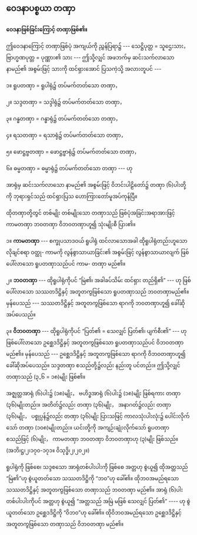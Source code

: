 ## ဝေဒနာပစ္စယာ တဏှာ

**ဝေဒနာဖြစ်ခြင်းကြောင့် တဏှာဖြစ်၏။**

ဤဝေဒနာကြောင့် တဏှာဖြစ်ပုံ အကျယ်ကို ညွှန်ပြရာ၌ --- သေဋ္ဌိပုတ္တ = သူဌေးသား， ဗြာဟ္မဏပုတ္တ =
ပုဏ္ဏား၏ သား --- ဤသို့လျှင် အဖဘက်မှ ဆင်းသက်လာသော နာမည်၏ အစွမ်းဖြင့် သားကို ထင်ရှားအောင်
ပြသကဲ့သို့ အလားတူပင် ---

၁။ ရူပတဏှာ = ရူပါရုံ၌ တပ်မက်တတ်သော တဏှာ，

၂။ သဒ္ဒတဏှာ = သဒ္ဒါရုံ၌ တပ်မက်တတ်သော တဏှာ，

၃။ ဂန္ဓတဏှာ = ဂန္ဓာရုံ၌ တပ်မက်တတ်သော တဏှာ，

၄။ ရသတဏှာ = ရသာရုံ၌ တပ်မက်တတ်သော တဏှာ，

၅။ ဖောဋ္ဌဗ္ဗတဏှာ = ဖောဋ္ဌဗ္ဗာရုံ၌ တပ်မက်တတ်သော တဏှာ，

၆။ ဓမ္မတဏှာ = ဓမ္မာရုံ၌ တပ်မက်တတ်သော တဏှာ --- ဟု

အာရုံမှ ဆင်းသက်လာသော နာမည်၏ အစွမ်းဖြင့် ဝိဘင်းပါဠိတော်၌ တဏှာ (၆)ပါးတို့ကို ဘုရားရှင်သည်
ထင်ရှားပြသ ဟောကြားတော်မူအပ်ကုန်ပြီ။

ထိုတဏှာတို့တွင် တစ်မျိုး တစ်မျိုးသော တဏှာသည် ဖြစ်ပုံအခြင်းအရာအားဖြင့် ကာမတဏှာ ဘ၀တဏှာ
ဝိဘ၀တဏှာဟူ၍ သုံးမျိုးစီ ပြား၏။

၁။ **ကာမတဏှာ** --- စက္ခုပသာဒဝယ် ရူပါရုံ ထင်လာသောအခါ ထိုရူပါရုံတည်းဟူသော လိုချင်စရာ ဝတ္ထု-
ကာမကို လွန်စွာသာယာခြင်း၏ အစွမ်းဖြင့် လွန်စွာသာယာလျက် ဖြစ်ပေါ်လာသော ရူပတဏှာသည်ပင် ကာမ-
တဏှာ မည်၏။

၂။ **ဘ၀တဏှာ** --- ထိုရူပါရုံကိုပင် “မြဲ၏၊ အခါခပ်သိမ်း ထင်ရှား တည်ရှိ၏” --- ဟု ဖြစ်ပေါ်လာသော
သဿတဒိဋ္ဌိနှင့် အတူတကွဖြစ်သော ရူပတဏှာသည် ဘ၀တဏှာမည်၏။ မှန်ပေသည် --- သဿတဒိဋ္ဌိနှင့်
အတူတကွဖြစ်သော ရာဂကို ဘ၀တဏှာဟူ၍ ခေါ်ဆိုအပ်ပေသည်။

၃။ **ဝိဘ၀တဏှာ** --- ထိုရူပါရုံကိုပင် “ပြတ်၏ = သေလျှင် ပြတ်၏၊ ပျက်စီး၏” --- ဟု ဖြစ်ပေါ်လာသော
ဥစ္ဆေဒဒိဋ္ဌိနှင့် အတူတကွဖြစ်သော ရူပတဏှာသည်ပင် ဝိဘ၀တဏှာ မည်၏။ မှန်ပေသည် --- ဥစ္ဆေဒဒိဋ္ဌိနှင့်
အတူတကွဖြစ်သော ရာဂကို ဝိဘ၀တဏှာဟူ၍ ခေါ်ဆိုအပ်ပေသည်။ သဒ္ဒတဏှာ စသည်တို့၌လည်း နည်းတူ
ပင်တည်း။ ဤသို့လျှင် တဏှာသည် (၃_၆ = ၁၈)မျိုး ဖြစ်၏။

အဇ္ဈတ္တအာရုံ (၆)ပါး၌ (၁၈)မျိုး， ဗဟိဒ္ဓအာရုံ (၆)ပါး၌ (၁၈)မျိုး ဖြစ်ရကား တဏှာ (၃၆)မျိုးတည်း။
အတိတ်၌လည်း တဏှာ (၃၆)မျိုး， အနာဂတ်၌လည်း တဏှာ (၃၆)မျိုး， ပစ္စုပ္ပန်၌လည်း တဏှာ (၃၆)မျိုး ပြားသဖြင့်
ကာလသုံးပါးလုံး၌ ပေါင်းလိုက်သော် တဏှာ (၁၀၈)မျိုးတည်း။ ယင်းတို့ကို အကျဉ်းချုံးလိုက်သော် ရူပတဏှာ
စသည်ဖြင့် (၆)မျိုး， ကာမတဏှာ ဘ၀တဏှာ ဝိဘ၀တဏှာဟု (၃)မျိုး ဖြစ်သည်။
<r>(အဘိ၊ဋ္ဌ၊၂၊၁၇၀-၁၇၁။ ဝိသုဒ္ဓိ၊၂၊၂၀၂။)</r>

ရူပါရုံကို ဖြစ်စေ၊ သဒ္ဒစသော အာရုံတစ်ပါးပါးကို ဖြစ်စေ အတ္တဟု စွဲယူ၍ ထိုအတ္တသည် “မြဲ၏”ဟု
စွဲယူတတ်သော သဿတဒိဋ္ဌိကို “ဘ၀”ဟု ခေါ်၏။ ထိုဘ၀အမည်ရသော သဿတဒိဋ္ဌိနှင့် အတူတကွဖြစ်သော
တဏှာသည် ဘ၀တဏှာ မည်၏။ အာရုံ (၆)ပါး တစ်ပါးပါးကိုပင် အတ္တဟု စွဲယူ၍ “အတ္တသည် အမြဲ မဖြစ်
သေလျှင် ပြတ်၏” ---- ဟု စွဲယူတတ်သော ဥစ္ဆေဒဒိဋ္ဌိကို “ဝိဘ၀”ဟု ခေါ်၏။ ထိုဝိဘ၀အမည်ရသော
ဥစ္ဆေဒဒိဋ္ဌိနှင့် အတူတကွဖြစ်သော တဏှာသည် ဝိဘ၀တဏှာ မည်၏။
